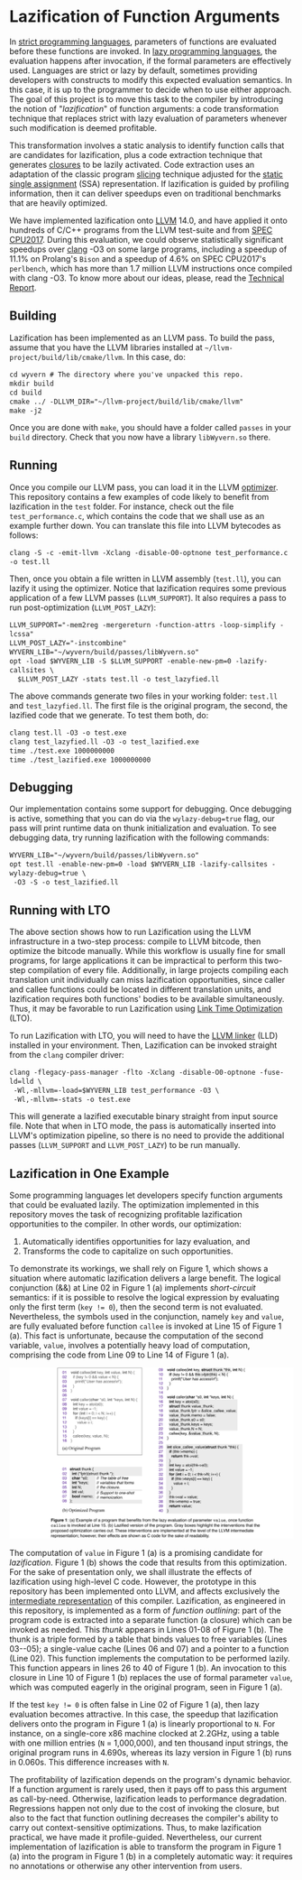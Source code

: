 # Lazification of Function Arguments

In [strict programming languages](https://en.wikipedia.org/wiki/Evaluation_strategy#Strict_evaluation), parameters of functions are evaluated before these functions are invoked. In [lazy programming languages](https://en.wikipedia.org/wiki/Evaluation_strategy#Non-strict_evaluation), the evaluation happens after invocation, if the formal parameters are effectively used. Languages are strict or lazy by default, sometimes providing developers with constructs to modify this expected evaluation semantics. In this case, it is up to the programmer to decide when to use either approach. The goal of this project is to move this task to the compiler by introducing the notion of "*lazification*" of function arguments: a code transformation technique that replaces strict with lazy evaluation of parameters whenever such modification is deemed profitable.

This transformation involves a static analysis to identify function calls that are candidates for lazification, plus a code extraction technique that generates [closures](https://en.wikipedia.org/wiki/Closure_(computer_programming)) to be lazily activated. Code extraction uses an adaptation of the classic program [slicing](https://en.wikipedia.org/wiki/Program_slicing) technique adjusted for the [static single assignment](https://en.wikipedia.org/wiki/Static_single-assignment_form) (SSA) representation. If lazification is guided by profiling information, then it can deliver speedups even on traditional benchmarks that are heavily optimized.

We have implemented lazification onto [LLVM](https://llvm.org/) 14.0, and have applied it onto hundreds of C/C++ programs from the LLVM test-suite and from [SPEC CPU2017](https://www.spec.org/cpu2017/). During this evaluation, we could observe statistically significant speedups over [clang](https://clang.llvm.org/) -O3 on some large programs, including a speedup of 11.1% on Prolang's `Bison` and a speedup of 4.6% on SPEC CPU2017's `perlbench`, which has more than 1.7 million LLVM instructions once compiled with clang -O3.
To know more about our ideas, please, read the [Technical Report](/assets/docs/tech_report_LaC_01_2022.pdf).

## Building

Lazification has been implemented as an LLVM pass. To build the pass, assume that you have the LLVM libraries installed at `~/llvm-project/build/lib/cmake/llvm`. In this case, do:

```shell
cd wyvern # The directory where you've unpacked this repo.
mkdir build
cd build
cmake ../ -DLLVM_DIR="~/llvm-project/build/lib/cmake/llvm"
make -j2
```
    
Once you are done with `make`, you should have a folder called `passes` in your `build` directory. Check that you now have a library `libWyvern.so` there.

## Running

Once you compile our LLVM pass, you can load it in the LLVM [optimizer](https://llvm.org/docs/CommandGuide/opt.html). This repository contains a few examples of code likely to benefit from lazification in the `test` folder. For instance, check out the file `test_performance.c`, which contains the code that we shall use as an example further down. You can translate this file into LLVM bytecodes as follows:

```shell
clang -S -c -emit-llvm -Xclang -disable-O0-optnone test_performance.c  -o test.ll
```

Then, once you obtain a file written in LLVM assembly (`test.ll`), you can lazify it using the optimizer. Notice that lazification requires some previous application of a few LLVM passes (`LLVM_SUPPORT`). It also requires a pass to run post-optimization (`LLVM_POST_LAZY`):

```shell
LLVM_SUPPORT="-mem2reg -mergereturn -function-attrs -loop-simplify -lcssa"
LLVM_POST_LAZY="-instcombine"
WYVERN_LIB="~/wyvern/build/passes/libWyvern.so"
opt -load $WYVERN_LIB -S $LLVM_SUPPORT -enable-new-pm=0 -lazify-callsites \
  $LLVM_POST_LAZY -stats test.ll -o test_lazyfied.ll
```
      
The above commands generate two files in your working folder: `test.ll` and `test_lazyfied.ll`. The first file is the original program, the second, the lazified code that we generate. To test them both, do:

```shell
clang test.ll -O3 -o test.exe
clang test_lazyfied.ll -O3 -o test_lazified.exe
time ./test.exe 1000000000
time ./test_lazified.exe 1000000000
```

## Debugging

Our implementation contains some support for debugging.
Once debugging is active, something that you can do via the `wylazy-debug=true` flag,
our pass will print runtime data on thunk initialization and evaluation.
To see debugging data, try running lazification with the following commands:

```shell
WYVERN_LIB="~/wyvern/build/passes/libWyvern.so"
opt test.ll -enable-new-pm=0 -load $WYVERN_LIB -lazify-callsites -wylazy-debug=true \
 -O3 -S -o test_lazified.ll
```


## Running with LTO

The above section shows how to run Lazification using the LLVM infrastructure in a two-step process: compile to LLVM bitcode, then optimize the bitcode manually. While this workflow is usually fine for small programs, for large applications it can be impractical to perform this two-step compilation of every file. Additionally, in large projects compiling each translation unit individually can miss lazification opportunities, since caller and callee functions could be located in different translation units, and lazification requires both functions' bodies to be available simultaneously. Thus, it may be favorable to run Lazification using [Link Time Optimization](https://llvm.org/docs/LinkTimeOptimization.html) (LTO).

To run Lazification with LTO, you will need to have the [LLVM linker](https://lld.llvm.org/) (LLD) installed in your environment. Then, Lazification can be invoked straight from the `clang` compiler driver:

```shell
clang -flegacy-pass-manager -flto -Xclang -disable-O0-optnone -fuse-ld=lld \
 -Wl,-mllvm=-load=$WYVERN_LIB test_performance -O3 \
 -Wl,-mllvm=-stats -o test.exe
```

This will generate a lazified executable binary straight from input source file. Note that when in LTO mode, the pass is automatically inserted into LLVM's optimization pipeline, so there is no need to provide the additional passes (`LLVM_SUPPORT` and `LLVM_POST_LAZY`) to be run manually.

## Lazification in One Example

Some programming languages let developers specify function arguments that could be evaluated lazily. The optimization implemented in this repository moves the task of recognizing profitable lazification opportunities to the compiler. In other words, our optimization:

1. Automatically  identifies opportunities for lazy evaluation, and
2. Transforms the code to capitalize on such opportunities.

To demonstrate its workings, we shall rely on Figure 1, which shows a situation where automatic lazification delivers a large benefit. The logical conjunction (&&) at Line 02 in Figure 1 (a) implements *short-circuit* semantics: if it is possible to resolve the logical expression by evaluating only the first term (`key != 0`), then the second term is not evaluated. Nevertheless, the symbols used in the conjunction, namely `key` and `value`, are fully evaluated before function `callee` is invoked at Line 15 of Figure 1 (a). This fact is unfortunate, because the computation of the second variable, `value`, involves a potentially heavy load of computation, comprising the code from Line 09 to Line 14 of Figure 1 (a).


![Figure 1: example of Lazification](/assets/images/ShortCircuitExample.png)

The computation of `value` in Figure 1 (a) is a  promising candidate for *lazification*. Figure 1 (b) shows the code that results from this optimization. For the sake of presentation only, we shall illustrate the effects of lazification using high-level C code. However, the prototype in this repository has been implemented onto LLVM, and affects exclusively the [intermediate representation](https://llvm.org/docs/LangRef.html) of this compiler. Lazification, as engineered in this repository, is implemented as a form of *function outlining*: part of the program code is extracted into a separate function (a closure) which can be invoked as needed. This *thunk* appears in Lines 01-08 of Figure 1 (b). The thunk is a triple formed by a table that binds values to free variables (Lines 03--05); a single-value cache (Lines 06 and 07) and a pointer to a function (Line 02). This function implements the computation to be performed lazily. This function appears in lines 26 to 40 of Figure 1 (b). An invocation to this closure in Line 10 of Figure 1 (b) replaces the use of formal parameter `value`, which was computed eagerly in the original program, seen in Figure 1 (a).

If the test `key != 0` is often false in Line 02 of Figure 1 (a), then lazy evaluation becomes attractive. In this case, the speedup that lazification delivers onto the program in Figure 1 (a) is linearly proportional to `N`. For instance, on a single-core x86 machine clocked at 2.2GHz, using a table with  one million entries (`N` = 1,000,000), and ten thousand input strings, the original program runs in 4.690s, whereas its lazy version in Figure 1 (b) runs in 0.060s. This difference increases with `N`.

The profitability of lazification depends on the program's dynamic behavior. If a function argument is rarely used, then it pays off to pass this argument as call-by-need. Otherwise, lazification leads to performance degradation. Regressions happen not only due to the cost of invoking the closure, but also to the fact that function outlining decreases the compiler's ability to carry out context-sensitive optimizations. Thus, to make lazification practical, we have made it profile-guided. Nevertheless, our current implementation of lazification is able to transform the program in Figure 1 (a) into the program in Figure 1 (b) in a completely automatic way: it requires no annotations or otherwise any other intervention from users.